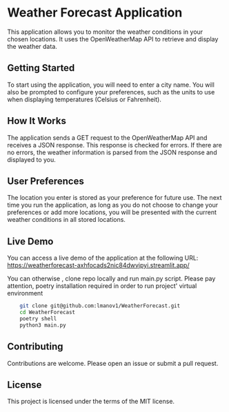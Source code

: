 # Weather Forecast Application

This application allows you to monitor the weather conditions in your chosen locations. It uses the OpenWeatherMap API to retrieve and display the weather data.

## Getting Started

To start using the application, you will need to enter a city name. You will also be prompted to configure your preferences, such as the units to use when displaying temperatures (Celsius or Fahrenheit).

## How It Works

The application sends a GET request to the OpenWeatherMap API and receives a JSON response. This response is checked for errors. If there are no errors, the weather information is parsed from the JSON response and displayed to you.

## User Preferences

The location you enter is stored as your preference for future use. The next time you run the application, as long as you do not choose to change your preferences or add more locations, you will be presented with the current weather conditions in all stored locations.

## Live Demo

You can access a live demo of the application at the following URL: https://weatherforecast-axhfocads2nic84dwvjpyi.streamlit.app/

You can  otherwise , clone repo locally and run main.py script.
Please pay attention, poetry installation required in order to run project' virtual environment
```bash
    git clone git@github.com:lmanov1/WeatherForecast.git
    cd WeatherForecast
    poetry shell
    python3 main.py
```

## Contributing

Contributions are welcome. Please open an issue or submit a pull request.

## License

This project is licensed under the terms of the MIT license.